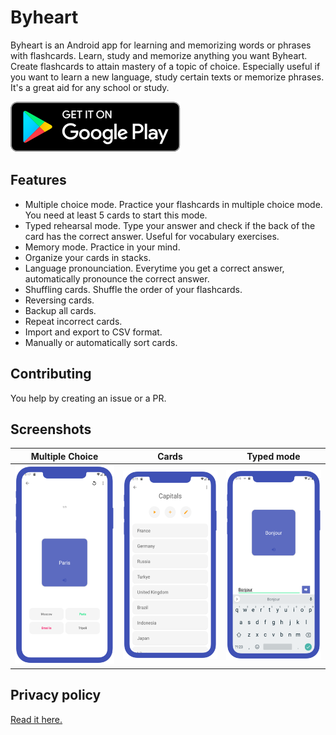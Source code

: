 # Byheart
Byheart is an Android app for learning and memorizing words or phrases with flashcards. Learn, study and memorize anything you want Byheart. Create flashcards to attain mastery of a topic of choice. Especially useful if you want to learn a new language, study certain texts or memorize phrases. It's a great aid for any school or study.

<a href="https://play.google.com/store/apps/details?id=nl.bryanderidder.byheart" rel="Get it on Google Play"><img src="./demo/play_badge.svg"></a>

## Features
- Multiple choice mode. Practice your flashcards in multiple choice mode. You need at least 5 cards to start this mode.
- Typed rehearsal mode. Type your answer and check if the back of the card has the correct answer. Useful for vocabulary exercises.
- Memory mode. Practice in your mind.
- Organize your cards in stacks.
- Language pronounciation. Everytime you get a correct answer, automatically pronounce the correct answer.
- Shuffling cards. Shuffle the order of your flashcards.
- Reversing cards.
- Backup all cards.
- Repeat incorrect cards.
- Import and export to CSV format.
- Manually or automatically sort cards.

## Contributing
You help by creating an issue or a PR.

## Screenshots
Multiple Choice            |  Cards                    |  Typed mode
:-------------------------:|:-------------------------:|:-------------------------:
![](./demo/screen_one.png) |  ![](./demo/screen_two.png)|  ![](./demo/screen_three.png)

## Privacy policy

<a href="https://www.notion.so/bryanderidder/Privacy-Policy-4120cbe4c26848a68e448bf5613e3dd1" rel="privacy policy">Read it here.</a>
